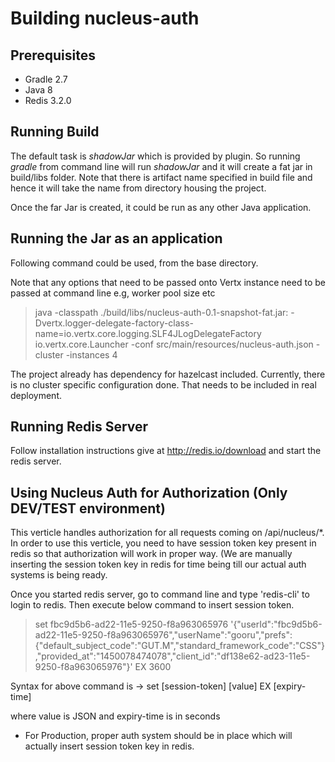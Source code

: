 Building nucleus-auth
==============

## Prerequisites

- Gradle 2.7
- Java 8
- Redis 3.2.0

## Running Build

The default task is *shadowJar* which is provided by plugin. So running *gradle* from command line will run *shadowJar* and it will create a fat jar in build/libs folder. Note that there is artifact name specified in build file and hence it will take the name from directory housing the project.

Once the far Jar is created, it could be run as any other Java application.

## Running the Jar as an application

Following command could be used, from the base directory.

Note that any options that need to be passed onto Vertx instance need to be passed at command line e.g, worker pool size etc

> java -classpath ./build/libs/nucleus-auth-0.1-snapshot-fat.jar: -Dvertx.logger-delegate-factory-class-name=io.vertx.core.logging.SLF4JLogDelegateFactory io.vertx.core.Launcher -conf src/main/resources/nucleus-auth.json -cluster -instances 4

The project already has dependency for hazelcast included. Currently, there is no cluster specific configuration done. That needs to be included in real deployment.

## Running Redis Server

Follow installation instructions give at http://redis.io/download and start the redis server.

## Using Nucleus Auth for Authorization (Only DEV/TEST environment)

This verticle handles authorization for all requests coming on /api/nucleus/*. In order to use this verticle, you need to have session token key present in redis so that authorization will work in proper way. (We are manually inserting the session token key in redis for time being till our actual auth systems is being ready.

Once you started redis server, go to command line and type 'redis-cli' to login to redis. Then execute below command to insert session token. 

> set fbc9d5b6-ad22-11e5-9250-f8a963065976 '{"userId":"fbc9d5b6-ad22-11e5-9250-f8a963065976","userName":"gooru","prefs":{"default_subject_code":"GUT.M","standard_framework_code":"CSS"},"provided_at":"1450078474078","client_id":"df138e62-ad23-11e5-9250-f8a963065976"}' EX 3600

Syntax for above command is -> set [session-token] [value] EX [expiry-time]

where value is JSON and expiry-time is in seconds

* For Production, proper auth system should be in place which will actually insert session token key in redis. 
